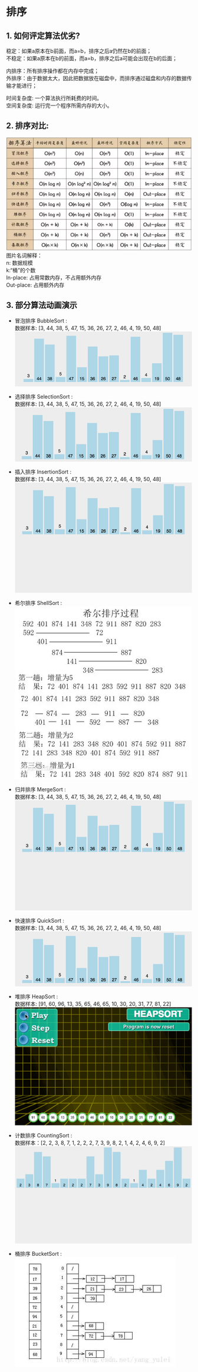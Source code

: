 # 排序
## 1. 如何评定算法优劣?
稳定：如果a原本在b前面，而a=b，排序之后a仍然在b的前面；  
不稳定：如果a原本在b的前面，而a=b，排序之后a可能会出现在b的后面；  

内排序：所有排序操作都在内存中完成；  
外排序：由于数据太大，因此把数据放在磁盘中，而排序通过磁盘和内存的数据传输才能进行；  

时间复杂度: 一个算法执行所耗费的时间。  
空间复杂度: 运行完一个程序所需内存的大小。  

## 2. 排序对比:
![排序对比](../pics/all_sort.png)  
图片名词解释：  
n: 数据规模  
k:“桶”的个数  
In-place: 占用常数内存，不占用额外内存  
Out-place: 占用额外内存  

## 3. 部分算法动画演示
* 冒泡排序   BubbleSort :  
数据样本: [3, 44, 38, 5, 47, 15, 36, 26, 27, 2, 46, 4, 19, 50, 48]  
![冒泡排序](../pics/bubble_sort.gif)  

* 选择排序   SelectionSort :  
数据样本: [3, 44, 38, 5, 47, 15, 36, 26, 27, 2, 46, 4, 19, 50, 48]  
![选择排序](../pics/selection_sort.gif)

* 插入排序   InsertionSort :  
数据样本: [3, 44, 38, 5, 47, 15, 36, 26, 27, 2, 46, 4, 19, 50, 48]  
![插入排序](../pics/insertion_sort.gif)

* 希尔排序   ShellSort :  
![希尔排序](../pics/shell_sort.png)

* 归并排序   MergeSort :  
数据样本: [3, 44, 38, 5, 47, 15, 36, 26, 27, 2, 46, 4, 19, 50, 48]  
![归并排序](../pics/merge_sort.gif)

* 快速排序   QuickSort :  
数据样本: [3, 44, 38, 5, 47, 15, 36, 26, 27, 2, 46, 4, 19, 50, 48]  
![快速排序](../pics/quick_sort.gif)

* 堆排序   HeapSort :  
数据样本: [91, 60, 96, 13, 35, 65, 46, 65, 10, 30, 20, 31, 77, 81, 22]  
![堆排序](../pics/heap_sort.gif)

* 计数排序  CountingSort :  
数据样本：[2, 2, 3, 8, 7, 1, 2, 2, 2, 7, 3, 9, 8, 2, 1, 4, 2, 4, 6, 9, 2]  
![计数排序](../pics/counting_sort.gif)

* 桶排序   BucketSort :  
![桶排序](../pics/bucket_sort.png)